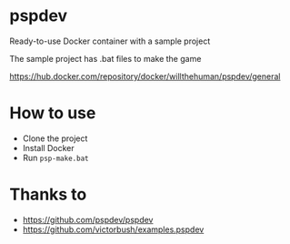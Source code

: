 # pspdev

Ready-to-use Docker container with a sample project

The sample project has .bat files to make the game

https://hub.docker.com/repository/docker/willthehuman/pspdev/general

# How to use
- Clone the project
- Install Docker
- Run `psp-make.bat`


# Thanks to 
- https://github.com/pspdev/pspdev 
- https://github.com/victorbush/examples.pspdev
